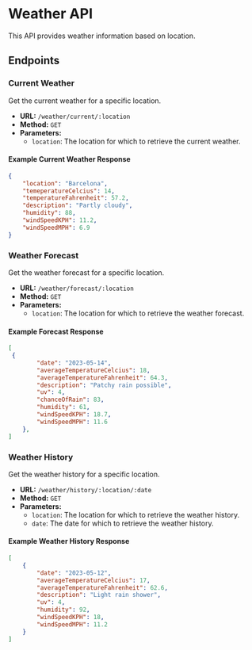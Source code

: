 # Weather API

This API provides weather information based on location.

## Endpoints

### Current Weather

Get the current weather for a specific location.

- **URL:** `/weather/current/:location`
- **Method:** `GET`
- **Parameters:**
  - `location`: The location for which to retrieve the current weather.

#### Example Current Weather Response

```json
{
    "location": "Barcelona",
    "temeperatureCelcius": 14,
    "temperatureFahrenheit": 57.2,
    "description": "Partly cloudy",
    "humidity": 88,
    "windSpeedKPH": 11.2,
    "windSpeedMPH": 6.9
}
```


### Weather Forecast

Get the weather forecast for a specific location.

- **URL:** `/weather/forecast/:location`
- **Method:** `GET`
- **Parameters:**
  - `location`: The location for which to retrieve the weather forecast.
  
#### Example Forecast Response

```json
[
 {
        "date": "2023-05-14",
        "averageTemperatureCelcius": 18,
        "averageTemperatureFahrenheit": 64.3,
        "description": "Patchy rain possible",
        "uv": 4,
        "chanceOfRain": 83,
        "humidity": 61,
        "windSpeedKPH": 18.7,
        "windSpeedMPH": 11.6
    },
]
```

### Weather History

Get the weather history for a specific location.

- **URL:** `/weather/history/:location/:date`
- **Method:** `GET`
- **Parameters:**
  - `location`: The location for which to retrieve the weather history.
  - `date`: The date for which to retrieve the weather history.
  
#### Example Weather History Response

```json
[
    {
        "date": "2023-05-12",
        "averageTemperatureCelcius": 17,
        "averageTemperatureFahrenheit": 62.6,
        "description": "Light rain shower",
        "uv": 4,
        "humidity": 92,
        "windSpeedKPH": 18,
        "windSpeedMPH": 11.2
    }
]
```


